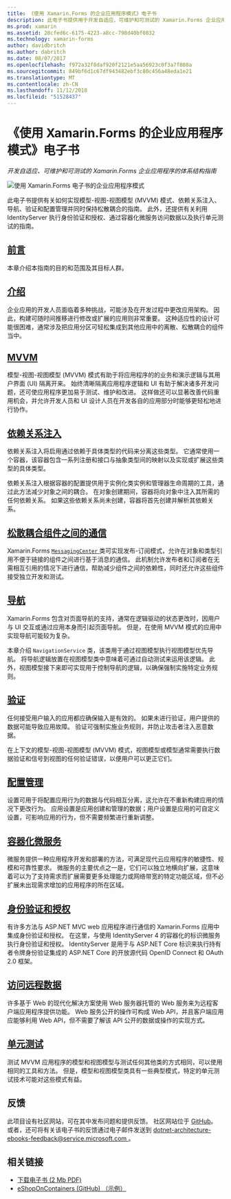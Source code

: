 ```yaml
---
title: 《使用 Xamarin.Forms 的企业应用程序模式》电子书
description: 此电子书提供用于开发自适应、可维护和可测试的 Xamarin.Forms 企业应用程序的体系结构指南。
ms.prod: xamarin
ms.assetid: 28cfed6c-6175-4223-a8cc-798d40bf0832
ms.technology: xamarin-forms
author: davidbritch
ms.author: dabritch
ms.date: 08/07/2017
ms.openlocfilehash: f972a32f8daf920f2121e5aa56923c0f3a7f808a
ms.sourcegitcommit: 849bf6d1c67df943482ebf3c80c456a48eda1e21
ms.translationtype: MT
ms.contentlocale: zh-CN
ms.lasthandoff: 11/12/2018
ms.locfileid: "51528437"
---
```

# <a name="enterprise-application-patterns-using-xamarinforms-ebook"></a>《使用 Xamarin.Forms 的企业应用程序模式》电子书

_开发自适应、可维护和可测试的 Xamarin.Forms 企业应用程序的体系结构指南_

![](images/cover-sml.png "使用 Xamarin.Forms 电子书的企业应用程序模式")

此电子书提供有关如何实现模型-视图-视图模型 (MVVM) 模式、依赖关系注入、导航、验证和配置管理并同时保持松散耦合的指南。 此外，还提供有关利用 IdentityServer 执行身份验证和授权、通过容器化微服务访问数据以及执行单元测试的指南。

## <a name="prefaceprefacemd"></a>[前言](preface.md)

本章介绍本指南的目的和范围及其目标人群。

## <a name="introductionintroductionmd"></a>[介绍](introduction.md)

企业应用的开发人员面临着多种挑战，可能涉及在开发过程中更改应用架构。 因此，构建可随时间推移进行修改或扩展的应用则非常重要。 这种适应性的设计可能很困难，通常涉及把应用分区可轻松集成到其他应用中的离散、松散耦合的组件当中。

## <a name="mvvmmvvmmd"></a>[MVVM](mvvm.md)

模型-视图-视图模型 (MVVM) 模式有助于将应用程序的的业务和演示逻辑与其用户界面 (UI) 隔离开来。 始终清晰隔离应用程序逻辑和 UI 有助于解决诸多开发问题，还可使应用程序更加易于测试、维护和改进。 这样做还可以显著改善代码重用机会，并允许开发人员和 UI 设计人员在开发各自的应用部分时能够更轻松地进行协作。

## <a name="dependency-injectiondependency-injectionmd"></a>[依赖关系注入](dependency-injection.md)

依赖关系注入将启用通过依赖于具体类型的代码来分离这些类型。 它通常使用一个容器，该容器包含一系列注册和接口与抽象类型间的映射以及实现或扩展这些类型的具体类型。

依赖关系注入根据容器的配置提供用于实例化类实例和管理器生命周期的工具，通过此方法减少对象之间的耦合。 在对象创建期间，容器将向对象中注入其所需的任何依赖关系。 如果这些依赖关系尚未创建，容器将首先创建并解析其依赖关系。

## <a name="communicating-between-loosely-coupled-componentscommunicating-between-loosely-coupled-componentsmd"></a>[松散耦合组件之间的通信](communicating-between-loosely-coupled-components.md)

Xamarin.Forms [ `MessagingCenter` ](xref:Xamarin.Forms.MessagingCenter) 类可实现发布-订阅模式，允许在对象和类型引用不便于链接的组件之间进行基于消息的通信。 此机制允许发布者和订阅者在无需相互引用的情况下进行通信，帮助减少组件之间的依赖性，同时还允许这些组件接受独立开发和测试。

## <a name="navigationnavigationmd"></a>[导航](navigation.md)

Xamarin.Forms 包含对页面导航的支持，通常在逻辑驱动的状态更改时，因用户与 UI 交互或通过应用本身而引起页面导航。 但是，在使用 MVVM 模式的应用中实现导航可能较为复杂。

本章介绍 `NavigationService` 类，该类用于通过视图模型执行视图模型优先导航。 将导航逻辑放置在视图模型类中意味着可通过自动测试来运用该逻辑。 此外，视图模型接下来即可实现用于控制导航的逻辑，以确保强制实施特定业务规则。

## <a name="validationvalidationmd"></a>[验证](validation.md)

任何接受用户输入的应用都应确保输入是有效的。 如果未进行验证，用户提供的数据可能导致应用故障。 验证可强制实施业务规则，并防止攻击者注入恶意数据。

在上下文的模型-视图-视图模型 (MVVM) 模式，视图模型或模型通常需要执行数据验证和信号到视图的任何验证错误，以便用户可以更正它们。

## <a name="configuration-managementconfiguration-managementmd"></a>[配置管理](configuration-management.md)

设置可用于将配置应用行为的数据与代码相互分离，这允许在不重新构建应用的情况下更改行为。 应用设置是应用创建和管理的数据；用户设置是应用的可自定义设置，可影响应用的行为，但不需要频繁进行重新调整。

## <a name="containerized-microservicescontainerized-microservicesmd"></a>[容器化微服务](containerized-microservices.md)

微服务提供一种应用程序开发和部署的方法，可满足现代云应用程序的敏捷性、规模和可靠性要求。 微服务的主要优点之一是，它们可以独立地横向扩展，这意味着可以为了支持需求而扩展需要更多处理能力或网络带宽的特定功能区域，但不必扩展未出现需求增加的应用程序的所在区域。

## <a name="authentication-and-authorizationauthentication-and-authorizationmd"></a>[身份验证和授权](authentication-and-authorization.md)

有许多方法与 ASP.NET MVC web 应用程序进行通信的 Xamarin.Forms 应用中集成身份验证和授权。 在这里，与使用 IdentityServer 4 的容器化的标识微服务执行身份验证和授权。 IdentityServer 是用于与 ASP.NET Core 标识来执行持有者令牌身份验证集成的 ASP.NET Core 的开放源代码 OpenID Connect 和 OAuth 2.0 框架。

## <a name="accessing-remote-dataaccessing-remote-datamd"></a>[访问远程数据](accessing-remote-data.md)

许多基于 Web 的现代化解决方案使用 Web 服务器托管的 Web 服务来为远程客户端应用程序提供功能。 Web 服务公开的操作可构成 Web API，并且客户端应用应能够利用 Web API，但不需要了解该 API 公开的数据或操作的实现方式。

## <a name="unit-testingunit-testingmd"></a>[单元测试](unit-testing.md)

测试 MVVM 应用程序的模型和视图模型与测试任何其他类的方式相同，可以使用相同的工具和方法。 但是，模型和视图模型类具有一些典型模式，特定的单元测试技术可能对这些模式有益。

## <a name="feedback"></a>反馈

此项目设有社区网站，可在其中发布问题和提供反馈。 社区网站位于 [GitHub](https://github.com/dotnet-architecture/eShopOnContainers)。 或者，还可将有关该电子书的反馈通过电子邮件发送到 [ dotnet-architecture-ebooks-feedback@service.microsoft.com ](mailto:dotnet-architecture-ebooks-feedback@service.microsoft.com)。


## <a name="related-links"></a>相关链接

- [下载电子书 (2 Mb PDF)](https://aka.ms/xamarinpatternsebook)
- [eShopOnContainers (GitHub) （示例）](https://github.com/dotnet-architecture/eShopOnContainers)
